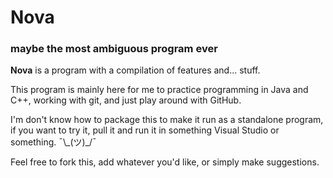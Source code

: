 # Nova
### maybe the most ambiguous program ever

**Nova** is a program with a compilation of features and... stuff.

This program is mainly here for me to practice programming in Java and C++, working with git, and just play around with GitHub.

I'm don't know how to package this to make it run as a standalone program, if you want to try it, pull it and run it in something Visual Studio or something. ¯\\\_(ツ)_/¯

Feel free to fork this, add whatever you'd like, or simply make suggestions.
